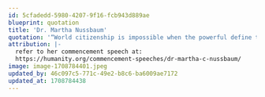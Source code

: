 ```yaml
---
id: 5cfadedd-5980-4207-9f16-fcb943d889ae
blueprint: quotation
title: 'Dr. Martha Nussbaum'
quotation: '“World citizenship is impossible when the powerful define their humanity in terms of possession, rather than the goods of the soul.”'
attribution: |-
  refer to her commencement speech at:
  https://humanity.org/commencement-speeches/dr-martha-c-nussbaum/
image: image-1708784401.jpeg
updated_by: 46c097c5-771c-49e2-b8c6-ba6009ae7172
updated_at: 1708784438
---
```

